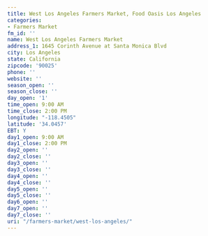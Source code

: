 ```yaml
---
title: West Los Angeles Farmers Market, Food Oasis Los Angeles
categories:
- Farmers Market
fm_id: ''
name: West Los Angeles Farmers Market
address_1: 1645 Corinth Avenue at Santa Monica Blvd
city: Los Angeles
state: California
zipcode: '90025'
phone: ''
website: ''
season_open: ''
season_close: ''
day_open: '1'
time_open: 9:00 AM
time_close: 2:00 PM
longitude: "-118.4505"
latitude: '34.0457'
EBT: Y
day1_open: 9:00 AM
day1_close: 2:00 PM
day2_open: ''
day2_close: ''
day3_open: ''
day3_close: ''
day4_open: ''
day4_close: ''
day5_open: ''
day5_close: ''
day6_open: ''
day7_open: ''
day7_close: ''
uri: "/farmers-market/west-los-angeles/"
---
```


